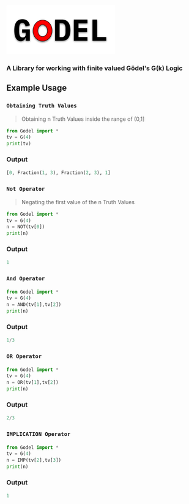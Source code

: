 ### <img src="./godel.png" />
### A Library for working with finite valued Gödel's G(k) Logic

## Example Usage

### `Obtaining Truth Values`
> Obtaining n Truth Values inside the range of (0,1]  
```python
from Godel import *
tv = G(4)
print(tv)
```
### Output
```python
[0, Fraction(1, 3), Fraction(2, 3), 1]
```

### `Not Operator`
> Negating the first value of the n Truth Values
```python
from Godel import *
tv = G(4)
n = NOT(tv[0])
print(n)
```
### Output
```python
1
```

### `And Operator`
```python
from Godel import *
tv = G(4)
n = AND(tv[1],tv[2])
print(n)
```
### Output
```python
1/3
```

### `OR Operator`
```python
from Godel import *
tv = G(4)
n = OR(tv[1],tv[2])
print(n)
```
### Output
```python
2/3
```

### `IMPLICATION Operator`
```python
from Godel import *
tv = G(4)
n = IMP(tv[2],tv[3])
print(n)
```
### Output
```python
1
```

